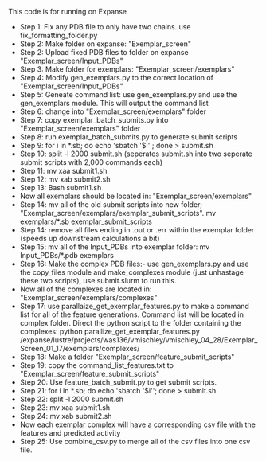 This code is for running on Expanse

- Step 1: Fix any PDB file to only have two chains. use fix_formatting_folder.py
- Step 2: Make folder on expanse: "Exemplar_screen"
- Step 2: Upload fixed PDB files to folder on expanse "Exemplar_screen/Input_PDBs"
- Step 3: Make folder for exemplars: "Exemplar_screen/exemplars"
- Step 4: Modify gen_exemplars.py to the correct location of "Exemplar_screen/Input_PDBs"
- Step 5: Geneate command list: use gen_exemplars.py and use the gen_exemplars module. This will output the command list
- Step 6: change into "Exemplar_screen/exemplars" folder
- Step 7: copy exemplar_batch_submits.py into "Exemplar_screen/exemplars" folder
- Step 8: run exemplar_batch_submits.py to generate submit scripts
- Step 9: for i in *.sb; do echo 'sbatch '$i''; done > submit.sh
- Step 10: split -l 2000 submit.sh (seperates submit.sh into two seperate submit scripts with 2,000 commands each)
- Step 11: mv xaa submit1.sh
- Step 12: mv xab submit2.sh
- Step 13: Bash submit1.sh
- Now all exemplars should be located in: "Exemplar_screen/exemplars"
- Step 14: mv all of the old submit scripts into new folder; "Exemplar_screen/exemplars/exemplar_submit_scripts". mv exemplars/*.sb exemplar_submit_scripts
- Step 14: remove all files ending in .out or .err within the exemplar folder (speeds up downstream calculations a bit)
- Step 15: mv all of the Input_PDBs into exemplar folder: mv Input_PDBs/*.pdb exemplars
- Step 16:  Make the complex PDB files:- use gen_exemplars.py and use the copy_files module and make_complexes module (just unhastage these two scripts), use submit.slurm to run this.
- Now all of the complexes are located in: "Exemplar_screen/exemplars/complexes"
- Step 17: use parallaize_get_exemplar_features.py to make a command list for all of the feature generations. Command list will be located in complex folder. Direct the python script to the folder containing the complexes: python parallize_get_exemplar_features.py /expanse/lustre/projects/was136/vmischley/vmischley_04_28/Exemplar_Screen_01_17/exemplars/complexes/
- Step 18: Make a folder "Exemplar_screen/feature_submit_scripts"
- Step 19: copy the command_list_features.txt to "Exemplar_screen/feature_submit_scripts"
- Step 20: Use feature_batch_submit.py to get submit scripts.
- Step 21: for i in *.sb; do echo 'sbatch '$i''; done > submit.sh
- Step 22: split -l 2000 submit.sh
- Step 23: mv xaa submit1.sh
- Step 24: mv xab submit2.sh
- Now each exemplar complex will have a corresponding csv file with the features and predicted activity
- Step 25: Use combine_csv.py to merge all of the csv files into one csv file. 

